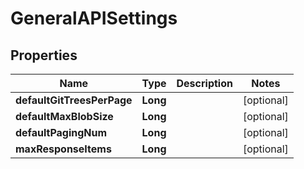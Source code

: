 # GeneralAPISettings

## Properties
Name | Type | Description | Notes
------------ | ------------- | ------------- | -------------
**defaultGitTreesPerPage** | **Long** |  |  [optional]
**defaultMaxBlobSize** | **Long** |  |  [optional]
**defaultPagingNum** | **Long** |  |  [optional]
**maxResponseItems** | **Long** |  |  [optional]
